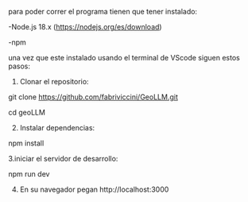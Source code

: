 para poder correr el programa tienen que tener instalado:

-Node.js 18.x  (https://nodejs.org/es/download)

-npm 

una vez que este instalado usando el terminal de VScode siguen estos pasos:

1. Clonar el repositorio:
   
git clone https://github.com/fabriviccini/GeoLLM.git

cd geoLLM

2. Instalar dependencias:

npm install

3.iniciar el servidor de desarrollo:
  
  npm run dev

4. En su navegador pegan
  http://localhost:3000
